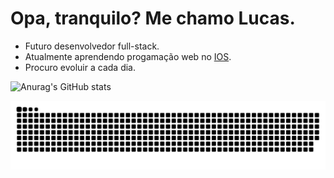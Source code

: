 # Opa, tranquilo? Me chamo Lucas.

- Futuro desenvolvedor full-stack.
- Atualmente aprendendo progamação web no [IOS](https://www.instagram.com/iosoficial/).
- Procuro evoluir a cada dia.


![Anurag's GitHub stats](https://github-readme-stats.vercel.app/api?username=devnlucas&show_icons=true&theme=rose)

<picture>
  <source media="(prefers-color-scheme: dark)" srcset="https://raw.githubusercontent.com/platane/platane/output/github-contribution-grid-snake-dark.svg">
  <source media="(prefers-color-scheme: light)" srcset="https://raw.githubusercontent.com/platane/platane/output/github-contribution-grid-snake.svg">
  <img alt="github contribution grid snake animation" src="https://raw.githubusercontent.com/platane/platane/output/github-contribution-grid-snake.svg">
</picture>


